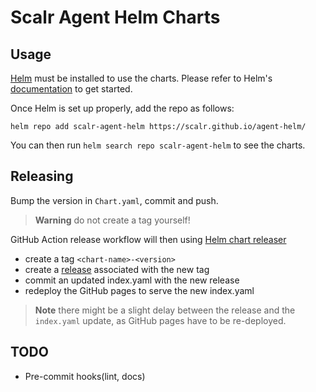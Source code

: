 # Scalr Agent Helm Charts

## Usage

[Helm](https://helm.sh) must be installed to use the charts.
Please refer to Helm's [documentation](https://helm.sh/docs/) to get started.

Once Helm is set up properly, add the repo as follows:

```console
helm repo add scalr-agent-helm https://scalr.github.io/agent-helm/
```

You can then run `helm search repo scalr-agent-helm` to see the charts.

## Releasing

Bump the version in `Chart.yaml`, commit and push.

> **Warning**
> do not create a tag yourself!

GitHub Action release workflow will then using [Helm chart releaser](https://github.com/helm/chart-releaser-action)

* create a tag `<chart-name>-<version>`
* create a [release](https://github.com/Scalr/agent-helm/releases) associated with the new tag
* commit an updated index.yaml with the new release
* redeploy the GitHub pages to serve the new index.yaml

> **Note**
> there might be a slight delay between the release and the `index.yaml` update, as GitHub pages have to be re-deployed.


## TODO
- Pre-commit hooks(lint, docs)
